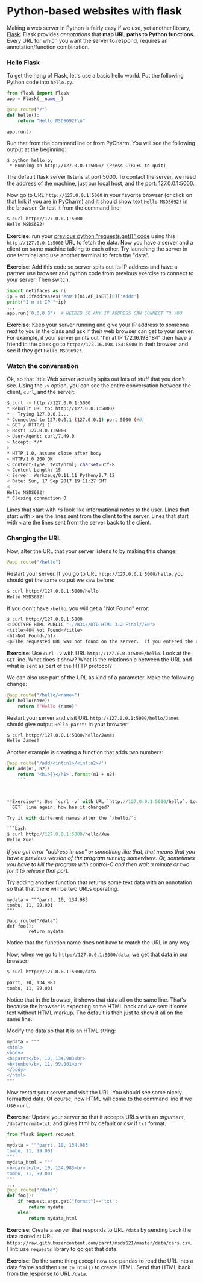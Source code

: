 # Python-based websites with flask

Making a web server in Python is fairly easy if we use, yet another library, [Flask](http://flask.pocoo.org/).  Flask provides *annotations* that **map URL paths to Python functions**. Every URL for which you want the server to respond, requires an annotation/function combination.
 
### Hello Flask

To get the hang of Flask, let's use a basic hello world.  Put the following Python code into `hello.py`.
 
```python
from flask import Flask
app = Flask(__name__)

@app.route("/")
def hello():
    return "Hello MSDS692!\n"

app.run()
```

Run that from the commandline or from PyCharm.  You will see the following output at the beginning:

```
$ python hello.py
 * Running on http://127.0.0.1:5000/ (Press CTRL+C to quit)
```

The default flask server listens at port 5000. To contact the server, we need the address of the machine, just our local host, and the port: 127.0.0.1:5000.

Now go to URL `http://127.0.0.1:5000` in your favorite browser (or click on that link if you are in PyCharm) and it should show text `Hello MSDS692!` in the browser. Or test it from the command line:

```bash
$ curl http://127.0.0.1:5000
Hello MSDS692!
```

**Exercise**: run your [previous python "requests.get()" code](https://github.com/parrt/msds692/blob/master/notes/http.md) using this `http://127.0.0.1:5000` URL to fetch the data. Now you have a server and a client on same machine talking to each other.  Try launching the server in one terminal and use another terminal to fetch the "data".

**Exercise**: Add this code so server spits out its IP address and have a partner use browser and python code from previous exercise to connect to your server. Then switch.

```python
import netifaces as ni
ip = ni.ifaddresses('en0')[ni.AF_INET][0]['addr']
print("I'm at IP "+ip)
...
app.run('0.0.0.0')  # NEEDED SO ANY IP ADDRESS CAN CONNECT TO YOU
```

**Exercise**: Keep your server running and give your IP address to someone next to you in the class and ask if their web browser can get to your server.  For example, if your server prints out "I'm at IP 172.16.198.184" then have a friend in the class go to `http://172.16.198.184:5000` in their browser and see if they get `Hello MSDS692!`.

### Watch the conversation

Ok, so that little Web server actually spits out lots of stuff that you don't see.  Using the `-v` option, you can see the entire conversation between the client, `curl`, and the server:

```bash
$ curl -v http://127.0.0.1:5000
* Rebuilt URL to: http://127.0.0.1:5000/
*   Trying 127.0.0.1...
* Connected to 127.0.0.1 (127.0.0.1) port 5000 (#0)
> GET / HTTP/1.1
> Host: 127.0.0.1:5000
> User-Agent: curl/7.49.0
> Accept: */*
> 
* HTTP 1.0, assume close after body
< HTTP/1.0 200 OK
< Content-Type: text/html; charset=utf-8
< Content-Length: 15
< Server: Werkzeug/0.11.11 Python/2.7.12
< Date: Sun, 17 Sep 2017 19:11:27 GMT
< 
Hello MSDS692!
* Closing connection 0
```

Lines that start with `*`s look like informational notes to the user. Lines that start with `>` are the lines sent from the client to the server. Lines that start with `<` are the lines sent from the server back to the client.

### Changing the URL

Now, alter the URL that your server listens to by making this change:

```python
@app.route("/hello")
```

Restart your server. If you go to URL `http://127.0.0.1:5000/hello`, you should get the same output we saw before:

```bash
$ curl http://127.0.0.1:5000/hello
Hello MSDS692!
```

If you don't have `/hello`, you will get a "Not Found" error:

```bash
$ curl http://127.0.0.1:5000
<!DOCTYPE HTML PUBLIC "-//W3C//DTD HTML 3.2 Final//EN">
<title>404 Not Found</title>
<h1>Not Found</h1>
<p>The requested URL was not found on the server.  If you entered the URL manually please check your spelling and try again.</p>
```

**Exercise**: Use `curl -v` with URL `http://127.0.0.1:5000/hello`. Look at the `GET` line. What does it show? What is the relationship between the URL and what is sent as part of the HTTP protocol?

We can also use part of the URL as kind of a parameter. Make the following change:

```python
@app.route("/hello/<name>")
def hello(name):
    return f"Hello {name}"
```


Restart your server and visit URL `http://127.0.0.1:5000/hello/James` should give output `Hello parrt!` in your browser:

```bash
$ curl http://127.0.0.1:5000/hello/James
Hello James!
```

Another example is creating a function that adds two numbers:
```python
@app.route('/add/<int:n1>/<int:n2>/')
def add(n1, n2):
    return '<h1>{}</h1>'.format(n1 + n2)
    ```



**Exercise**: Use `curl -v` with URL `http://127.0.0.1:5000/hello`. Look at the
 `GET` line again; how has it changed?

Try it with different names after the `/hello/`:

```bash
$ curl http://127.0.0.1:5000/hello/Xue
Hello Xue!
```

*If you get error "address in use" or something like that, that means that you have a previous version of the program running somewhere. Or, sometimes you have to kill the program with control-C and then wait a minute or two for it to release that port.*

Try adding another function that returns some text data with an annotation so that that there will be two URLs operating.

```pythhon
mydata = """parrt, 10, 134.983
tombu, 11, 99.001
"""

@app.route("/data")
def foo():
        return mydata
```

Notice that the function name does not have to match the URL in any way.

Now, when we go to `http://127.0.0.1:5000/data`, we get that data in our browser:

```bash
$ curl http://127.0.0.1:5000/data

parrt, 10, 134.983
tombu, 11, 99.001
```

Notice that in the browser, it shows that data all on the same line. That's because the browser is expecting some HTML back and we sent it some text without HTML markup. The default is then just to show it all on the same line.

Modify the data so that it is an HTML string:

```python
mydata = """
<html>
<body>
<b>parrt</b>, 10, 134.983<br>
<b>tombu</b>, 11, 99.001<br>
</body>
</html>
"""
```

Now restart your server and visit the URL. You should see some nicely formatted data. Of course, now HTML will come to the command line if we use `curl`.

**Exercise**: Update your server so that it accepts URLs with an *argument*, `/data?format=txt`, and gives html by default or csv if `txt` format.

```python
from flask import request
...
mydata = """parrt, 10, 134.983
tombu, 11, 99.001
"""
mydata_html = """
<b>parrt</b>, 10, 134.983<br>
tombu, 11, 99.001
"""
...
@app.route("/data")
def foo():
    if request.args.get("format")=='txt':
        return mydata
    else:
        return mydata_html
```

**Exercise**: Create a server that responds to URL `/data` by sending back the data stored at URL `https://raw.githubusercontent.com/parrt/msds621/master/data/cars.csv`. Hint: use `requests` library to go get that data.

**Exercise**:  Do the same thing except now use pandas to read the URL into a data frame and then use `to_html()` to create HTML. Send that HTML back from the response to URL `/data`.
